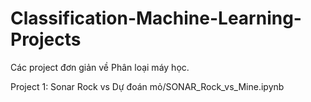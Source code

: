 # Classification-Machine-Learning-Projects
Các project đơn giản về Phân loại máy học. 

Project 1:  Sonar Rock vs Dự đoán mỏ/SONAR_Rock_vs_Mine.ipynb
